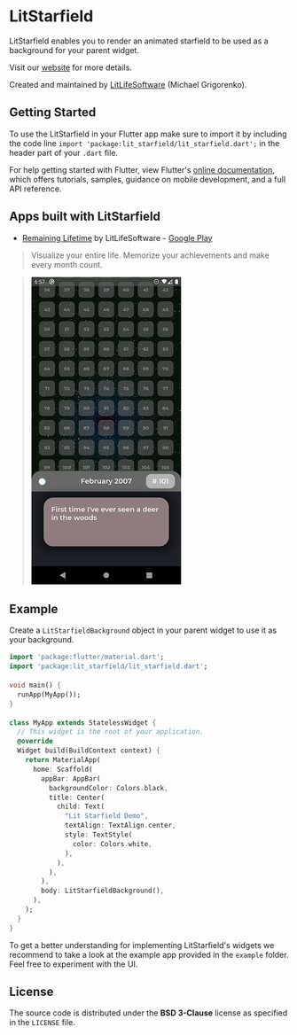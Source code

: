 # LitStarfield

LitStarfield enables you to render an animated starfield to be used as a background for your parent widget.

Visit our [website](https://litlifesoftware.github.io) for more details.

Created and maintained by [LitLifeSoftware](https://www.instagram.com/litlifesw/) (Michael Grigorenko).

## Getting Started

To use the LitStarfield in your Flutter app make sure to import it by including the
code line `import 'package:lit_starfield/lit_starfield.dart';` in the header part of
your `.dart` file.

For help getting started with Flutter, view Flutter's
[online documentation](https://flutter.dev/docs), which offers tutorials,
samples, guidance on mobile development, and a full API reference.

## Apps built with LitStarfield

- [Remaining Lifetime](https://litlifesoftware.github.io/) by LitLifeSoftware - [Google Play](https://play.google.com/store/apps/details?id=com.litlifesoftware.remaining_lifetime)

> Visualize your entire life. Memorize your achievements and make every month count.

> ![alt text](assets/images/Remaining_Lifetime_Screenshot.png "Remaining Lifetime")

## Example

Create a `LitStarfieldBackground` object in your parent widget to use it as your background.

```dart
import 'package:flutter/material.dart';
import 'package:lit_starfield/lit_starfield.dart';

void main() {
  runApp(MyApp());
}

class MyApp extends StatelessWidget {
  // This widget is the root of your application.
  @override
  Widget build(BuildContext context) {
    return MaterialApp(
      home: Scaffold(
        appBar: AppBar(
          backgroundColor: Colors.black,
          title: Center(
            child: Text(
              "Lit Starfield Demo",
              textAlign: TextAlign.center,
              style: TextStyle(
                color: Colors.white,
              ),
            ),
          ),
        ),
        body: LitStarfieldBackground(),
      ),
    );
  }
}
```

To get a better understanding for implementing LitStarfield's widgets we recommend
to take a look at the example app provided in the `example` folder. Feel free to
experiment with the UI.

## License

The source code is distributed under the **BSD 3-Clause** license as specified in the `LICENSE` file.
